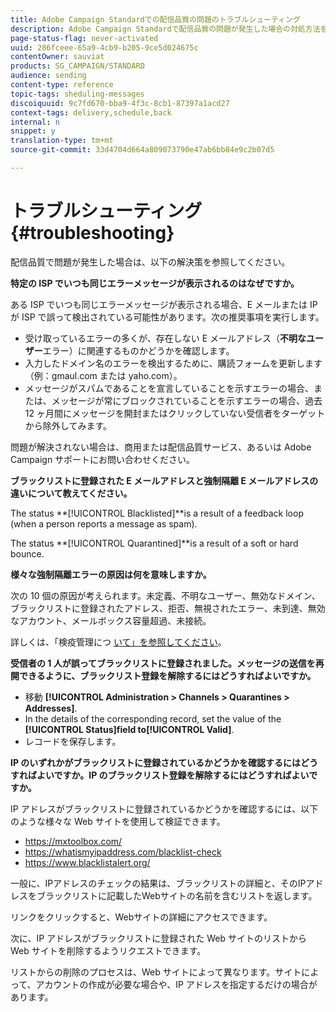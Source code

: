 ```yaml
---
title: Adobe Campaign Standardでの配信品質の問題のトラブルシューティング
description: Adobe Campaign Standardで配信品質の問題が発生した場合の対処方法を説明します。
page-status-flag: never-activated
uuid: 286fceee-65a9-4cb9-b205-9ce5d024675c
contentOwner: sauviat
products: SG_CAMPAIGN/STANDARD
audience: sending
content-type: reference
topic-tags: sheduling-messages
discoiquuid: 9c7fd670-bba9-4f3c-8cb1-87397a1acd27
context-tags: delivery,schedule,back
internal: n
snippet: y
translation-type: tm+mt
source-git-commit: 33d4704d664a809073790e47ab6bb84e9c2b07d5

---
```



# トラブルシューティング{#troubleshooting}

配信品質で問題が発生した場合は、以下の解決策を参照してください。

**特定の ISP でいつも同じエラーメッセージが表示されるのはなぜですか。**

ある ISP でいつも同じエラーメッセージが表示される場合、E メールまたは IP が ISP で誤って検出されている可能性があります。次の推奨事項を実行します。
* 受け取っているエラーの多くが、存在しない E メールアドレス（**不明なユーザー**&#x200B;エラー）に関連するものかどうかを確認します。
* 入力したドメイン名のエラーを検出するために、購読フォームを更新します（例：gmaul.com または yaho.com）。
* メッセージがスパムであることを宣言していることを示すエラーの場合、または、メッセージが常にブロックされていることを示すエラーの場合、過去 12 ヶ月間にメッセージを開封またはクリックしていない受信者をターゲットから除外してみます。

問題が解決されない場合は、商用または配信品質サービス、あるいは Adobe Campaign サポートにお問い合わせください。

**ブラックリストに登録された E メールアドレスと強制隔離 E メールアドレスの違いについて教えてください。**

The status **[!UICONTROL Blacklisted]**is a result of a feedback loop (when a person reports a message as spam).

The status **[!UICONTROL Quarantined]**is a result of a soft or hard bounce.

**様々な強制隔離エラーの原因は何を意味しますか。**

次の 10 個の原因が考えられます。未定義、不明なユーザー、無効なドメイン、ブラックリストに登録されたアドレス、拒否、無視されたエラー、未到達、無効なアカウント、メールボックス容量超過、未接続。

詳しくは、「検疫管理につ [いて」を参照してください](../../sending/using/understanding-quarantine-management.md)。

**受信者の 1 人が誤ってブラックリストに登録されました。メッセージの送信を再開できるように、ブラックリスト登録を解除するにはどうすればよいですか。**

* 移動 **[!UICONTROL Administration > Channels > Quarantines > Addresses]**.
* In the details of the corresponding record, set the value of the **[!UICONTROL Status]**field to**[!UICONTROL Valid]**.
* レコードを保存します。

**IP のいずれかがブラックリストに登録されているかどうかを確認するにはどうすればよいですか。IP のブラックリスト登録を解除するにはどうすればよいですか。**

IP アドレスがブラックリストに登録されているかどうかを確認するには、以下のような様々な Web サイトを使用して検証できます。
* https://mxtoolbox.com/
* https://whatismyipaddress.com/blacklist-check
* https://www.blacklistalert.org/

一般に、IPアドレスのチェックの結果は、ブラックリストの詳細と、そのIPアドレスをブラックリストに記載したWebサイトの名前を含むリストを返します。

リンクをクリックすると、Webサイトの詳細にアクセスできます。

次に、IP アドレスがブラックリストに登録された Web サイトのリストから Web サイトを削除するようリクエストできます。

リストからの削除のプロセスは、Web サイトによって異なります。サイトによって、アカウントの作成が必要な場合や、IP アドレスを指定するだけの場合があります。
